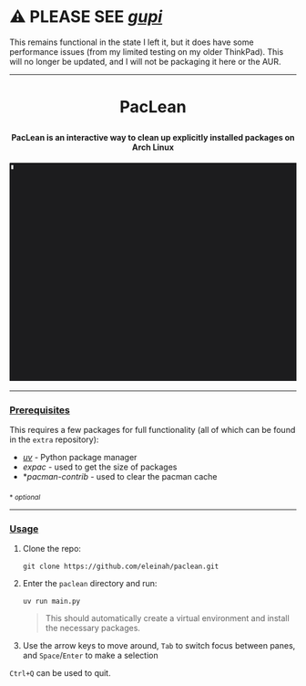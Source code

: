 # ⚠️ PLEASE SEE [*gupi*](https://github.com/eleinah/gupi) 
This remains functional in the state I left it, but it does have some performance issues (from my limited testing on my older ThinkPad). This will no longer be updated, and I will not be packaging it here or the AUR.

---

# <p align=center> PacLean </p>
#### <p align=center> PacLean is an interactive way to clean up explicitly installed packages on Arch Linux </p>

![Demo](demo.gif)

---

### <ins> Prerequisites </ins>

This requires a few packages for full functionality (all of which can be found in the `extra` repository):

- [*uv*](https://github.com/astral-sh/uv) - Python package manager
- *expac* - used to get the size of packages
- \**pacman-contrib* - used to clear the pacman cache

<sub> \* *optional* </sub>

---

### <ins> Usage </ins>

1. Clone the repo:
   
   ```
   git clone https://github.com/eleinah/paclean.git
   ```

2. Enter the `paclean` directory and run:

   ```
   uv run main.py
   ```
   > This should automatically create a virtual environment and install the necessary packages.

3. Use the arrow keys to move around, `Tab` to switch focus between panes, and `Space`/`Enter` to make a selection

`Ctrl+Q` can be used to quit.
